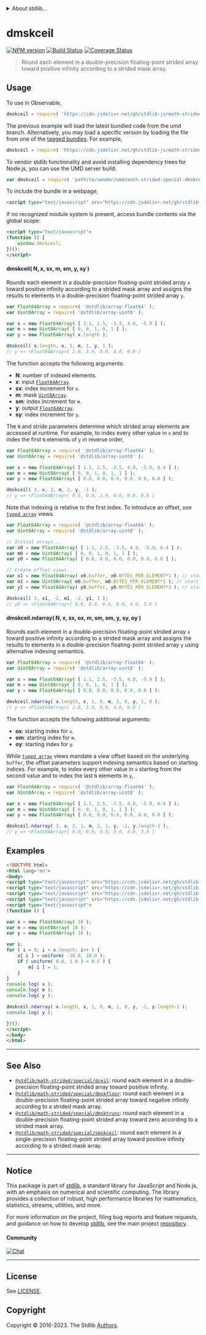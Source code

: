 <!--

@license Apache-2.0

Copyright (c) 2021 The Stdlib Authors.

Licensed under the Apache License, Version 2.0 (the "License");
you may not use this file except in compliance with the License.
You may obtain a copy of the License at

   http://www.apache.org/licenses/LICENSE-2.0

Unless required by applicable law or agreed to in writing, software
distributed under the License is distributed on an "AS IS" BASIS,
WITHOUT WARRANTIES OR CONDITIONS OF ANY KIND, either express or implied.
See the License for the specific language governing permissions and
limitations under the License.

-->


<details>
  <summary>
    About stdlib...
  </summary>
  <p>We believe in a future in which the web is a preferred environment for numerical computation. To help realize this future, we've built stdlib. stdlib is a standard library, with an emphasis on numerical and scientific computation, written in JavaScript (and C) for execution in browsers and in Node.js.</p>
  <p>The library is fully decomposable, being architected in such a way that you can swap out and mix and match APIs and functionality to cater to your exact preferences and use cases.</p>
  <p>When you use stdlib, you can be absolutely certain that you are using the most thorough, rigorous, well-written, studied, documented, tested, measured, and high-quality code out there.</p>
  <p>To join us in bringing numerical computing to the web, get started by checking us out on <a href="https://github.com/stdlib-js/stdlib">GitHub</a>, and please consider <a href="https://opencollective.com/stdlib">financially supporting stdlib</a>. We greatly appreciate your continued support!</p>
</details>

# dmskceil

[![NPM version][npm-image]][npm-url] [![Build Status][test-image]][test-url] [![Coverage Status][coverage-image]][coverage-url] <!-- [![dependencies][dependencies-image]][dependencies-url] -->

> Round each element in a double-precision floating-point strided array toward positive infinity according to a strided mask array.

<section class="intro">

</section>

<!-- /.intro -->



<section class="usage">

## Usage

To use in Observable,

```javascript
dmskceil = require( 'https://cdn.jsdelivr.net/gh/stdlib-js/math-strided-special-dmskceil@umd/browser.js' )
```
The previous example will load the latest bundled code from the umd branch. Alternatively, you may load a specific version by loading the file from one of the [tagged bundles](https://github.com/stdlib-js/math-strided-special-dmskceil/tags). For example,

```javascript
dmskceil = require( 'https://cdn.jsdelivr.net/gh/stdlib-js/math-strided-special-dmskceil@v0.1.0-umd/browser.js' )
```

To vendor stdlib functionality and avoid installing dependency trees for Node.js, you can use the UMD server build:

```javascript
var dmskceil = require( 'path/to/vendor/umd/math-strided-special-dmskceil/index.js' )
```

To include the bundle in a webpage,

```html
<script type="text/javascript" src="https://cdn.jsdelivr.net/gh/stdlib-js/math-strided-special-dmskceil@umd/browser.js"></script>
```

If no recognized module system is present, access bundle contents via the global scope:

```html
<script type="text/javascript">
(function () {
    window.dmskceil;
})();
</script>
```

#### dmskceil( N, x, sx, m, sm, y, sy )

Rounds each element in a double-precision floating-point strided array `x` toward positive infinity according to a strided mask array and assigns the results to elements in a double-precision floating-point strided array `y`.

```javascript
var Float64Array = require( '@stdlib/array-float64' );
var Uint8Array = require( '@stdlib/array-uint8' );

var x = new Float64Array( [ 1.1, 2.5, -3.5, 4.0, -5.9 ] );
var m = new Uint8Array( [ 0, 0, 1, 0, 1 ] );
var y = new Float64Array( x.length );

dmskceil( x.length, x, 1, m, 1, y, 1 );
// y => <Float64Array>[ 2.0, 3.0, 0.0, 4.0, 0.0 ]
```

The function accepts the following arguments:

-   **N**: number of indexed elements.
-   **x**: input [`Float64Array`][@stdlib/array/float64].
-   **sx**: index increment for `x`.
-   **m**: mask [`Uint8Array`][@stdlib/array/uint8].
-   **sm**: index increment for `m`.
-   **y**: output [`Float64Array`][@stdlib/array/float64].
-   **sy**: index increment for `y`.

The `N` and stride parameters determine which strided array elements are accessed at runtime. For example, to index every other value in `x` and to index the first `N` elements of `y` in reverse order,

```javascript
var Float64Array = require( '@stdlib/array-float64' );
var Uint8Array = require( '@stdlib/array-uint8' );

var x = new Float64Array( [ 1.1, 2.5, -3.5, 4.0, -5.9, 6.4 ] );
var m = new Uint8Array( [ 0, 0, 1, 0, 1, 1 ] );
var y = new Float64Array( [ 0.0, 0.0, 0.0, 0.0, 0.0, 0.0 ] );

dmskceil( 3, x, 2, m, 2, y, -1 );
// y => <Float64Array>[ 0.0, 0.0, 2.0, 0.0, 0.0, 0.0 ]
```

Note that indexing is relative to the first index. To introduce an offset, use [`typed array`][@stdlib/array/float64] views.

```javascript
var Float64Array = require( '@stdlib/array-float64' );
var Uint8Array = require( '@stdlib/array-uint8' );

// Initial arrays...
var x0 = new Float64Array( [ 1.1, 2.5, -3.5, 4.0, -5.9, 6.4 ] );
var m0 = new Uint8Array( [ 0, 0, 1, 0, 1, 1 ] );
var y0 = new Float64Array( [ 0.0, 0.0, 0.0, 0.0, 0.0, 0.0 ] );

// Create offset views...
var x1 = new Float64Array( x0.buffer, x0.BYTES_PER_ELEMENT*1 ); // start at 2nd element
var m1 = new Uint8Array( m0.buffer, m0.BYTES_PER_ELEMENT*1 ); // start at 2nd element
var y1 = new Float64Array( y0.buffer, y0.BYTES_PER_ELEMENT*3 ); // start at 4th element

dmskceil( 3, x1, -2, m1, -2, y1, 1 );
// y0 => <Float64Array>[ 0.0, 0.0, 0.0, 0.0, 4.0, 3.0 ]
```

#### dmskceil.ndarray( N, x, sx, ox, m, sm, om, y, sy, oy )

Rounds each element in a double-precision floating-point strided array `x` toward positive infinity according to a strided mask array and assigns the results to elements in a double-precision floating-point strided array `y` using alternative indexing semantics.

```javascript
var Float64Array = require( '@stdlib/array-float64' );
var Uint8Array = require( '@stdlib/array-uint8' );

var x = new Float64Array( [ 1.1, 2.5, -3.5, 4.0, -5.9 ] );
var m = new Uint8Array( [ 0, 0, 1, 0, 1 ] );
var y = new Float64Array( [ 0.0, 0.0, 0.0, 0.0, 0.0 ] );

dmskceil.ndarray( x.length, x, 1, 0, m, 1, 0, y, 1, 0 );
// y => <Float64Array>[ 2.0, 3.0, 0.0, 4.0, 0.0 ]
```

The function accepts the following additional arguments:

-   **ox**: starting index for `x`.
-   **om**: starting index for `m`.
-   **oy**: starting index for `y`.

While [`typed array`][@stdlib/array/float64] views mandate a view offset based on the underlying `buffer`, the offset parameters support indexing semantics based on starting indices. For example, to index every other value in `x` starting from the second value and to index the last `N` elements in `y`,

```javascript
var Float64Array = require( '@stdlib/array-float64' );
var Uint8Array = require( '@stdlib/array-uint8' );

var x = new Float64Array( [ 1.1, 2.5, -3.5, 4.0, -5.9, 6.4 ] );
var m = new Uint8Array( [ 0, 0, 1, 0, 1, 1 ] );
var y = new Float64Array( [ 0.0, 0.0, 0.0, 0.0, 0.0, 0.0 ] );

dmskceil.ndarray( 3, x, 2, 1, m, 2, 1, y, -1, y.length-1 );
// y => <Float64Array>[ 0.0, 0.0, 0.0, 0.0, 4.0, 3.0 ]
```

</section>

<!-- /.usage -->

<section class="notes">

</section>

<!-- /.notes -->

<section class="examples">

## Examples

<!-- eslint no-undef: "error" -->

```html
<!DOCTYPE html>
<html lang="en">
<body>
<script type="text/javascript" src="https://cdn.jsdelivr.net/gh/stdlib-js/random-base-uniform@umd/browser.js"></script>
<script type="text/javascript" src="https://cdn.jsdelivr.net/gh/stdlib-js/array-float64@umd/browser.js"></script>
<script type="text/javascript" src="https://cdn.jsdelivr.net/gh/stdlib-js/array-uint8@umd/browser.js"></script>
<script type="text/javascript" src="https://cdn.jsdelivr.net/gh/stdlib-js/math-strided-special-dmskceil@umd/browser.js"></script>
<script type="text/javascript">
(function () {

var x = new Float64Array( 10 );
var m = new Uint8Array( 10 );
var y = new Float64Array( 10 );

var i;
for ( i = 0; i < x.length; i++ ) {
    x[ i ] = uniform( -10.0, 10.0 );
    if ( uniform( 0.0, 1.0 ) < 0.5 ) {
        m[ i ] = 1;
    }
}
console.log( x );
console.log( m );
console.log( y );

dmskceil.ndarray( x.length, x, 1, 0, m, 1, 0, y, -1, y.length-1 );
console.log( y );

})();
</script>
</body>
</html>
```

</section>

<!-- /.examples -->

<!-- C interface documentation. -->



<!-- Section for related `stdlib` packages. Do not manually edit this section, as it is automatically populated. -->

<section class="related">

* * *

## See Also

-   <span class="package-name">[`@stdlib/math-strided/special/dceil`][@stdlib/math/strided/special/dceil]</span><span class="delimiter">: </span><span class="description">round each element in a double-precision floating-point strided array toward positive infinity.</span>
-   <span class="package-name">[`@stdlib/math-strided/special/dmskfloor`][@stdlib/math/strided/special/dmskfloor]</span><span class="delimiter">: </span><span class="description">round each element in a double-precision floating-point strided array toward negative infinity according to a strided mask array.</span>
-   <span class="package-name">[`@stdlib/math-strided/special/dmsktrunc`][@stdlib/math/strided/special/dmsktrunc]</span><span class="delimiter">: </span><span class="description">round each element in a double-precision floating-point strided array toward zero according to a strided mask array.</span>
-   <span class="package-name">[`@stdlib/math-strided/special/smskceil`][@stdlib/math/strided/special/smskceil]</span><span class="delimiter">: </span><span class="description">round each element in a single-precision floating-point strided array toward positive infinity according to a strided mask array.</span>

</section>

<!-- /.related -->

<!-- Section for all links. Make sure to keep an empty line after the `section` element and another before the `/section` close. -->


<section class="main-repo" >

* * *

## Notice

This package is part of [stdlib][stdlib], a standard library for JavaScript and Node.js, with an emphasis on numerical and scientific computing. The library provides a collection of robust, high performance libraries for mathematics, statistics, streams, utilities, and more.

For more information on the project, filing bug reports and feature requests, and guidance on how to develop [stdlib][stdlib], see the main project [repository][stdlib].

#### Community

[![Chat][chat-image]][chat-url]

---

## License

See [LICENSE][stdlib-license].


## Copyright

Copyright &copy; 2016-2023. The Stdlib [Authors][stdlib-authors].

</section>

<!-- /.stdlib -->

<!-- Section for all links. Make sure to keep an empty line after the `section` element and another before the `/section` close. -->

<section class="links">

[npm-image]: http://img.shields.io/npm/v/@stdlib/math-strided-special-dmskceil.svg
[npm-url]: https://npmjs.org/package/@stdlib/math-strided-special-dmskceil

[test-image]: https://github.com/stdlib-js/math-strided-special-dmskceil/actions/workflows/test.yml/badge.svg?branch=v0.1.0
[test-url]: https://github.com/stdlib-js/math-strided-special-dmskceil/actions/workflows/test.yml?query=branch:v0.1.0

[coverage-image]: https://img.shields.io/codecov/c/github/stdlib-js/math-strided-special-dmskceil/main.svg
[coverage-url]: https://codecov.io/github/stdlib-js/math-strided-special-dmskceil?branch=main

<!--

[dependencies-image]: https://img.shields.io/david/stdlib-js/math-strided-special-dmskceil.svg
[dependencies-url]: https://david-dm.org/stdlib-js/math-strided-special-dmskceil/main

-->

[chat-image]: https://img.shields.io/gitter/room/stdlib-js/stdlib.svg
[chat-url]: https://app.gitter.im/#/room/#stdlib-js_stdlib:gitter.im

[stdlib]: https://github.com/stdlib-js/stdlib

[stdlib-authors]: https://github.com/stdlib-js/stdlib/graphs/contributors

[umd]: https://github.com/umdjs/umd
[es-module]: https://developer.mozilla.org/en-US/docs/Web/JavaScript/Guide/Modules

[deno-url]: https://github.com/stdlib-js/math-strided-special-dmskceil/tree/deno
[umd-url]: https://github.com/stdlib-js/math-strided-special-dmskceil/tree/umd
[esm-url]: https://github.com/stdlib-js/math-strided-special-dmskceil/tree/esm
[branches-url]: https://github.com/stdlib-js/math-strided-special-dmskceil/blob/main/branches.md

[stdlib-license]: https://raw.githubusercontent.com/stdlib-js/math-strided-special-dmskceil/main/LICENSE

[@stdlib/array/float64]: https://github.com/stdlib-js/array-float64/tree/umd

[@stdlib/array/uint8]: https://github.com/stdlib-js/array-uint8/tree/umd

<!-- <related-links> -->

[@stdlib/math/strided/special/dceil]: https://github.com/stdlib-js/math-strided-special-dceil/tree/umd

[@stdlib/math/strided/special/dmskfloor]: https://github.com/stdlib-js/math-strided-special-dmskfloor/tree/umd

[@stdlib/math/strided/special/dmsktrunc]: https://github.com/stdlib-js/math-strided-special-dmsktrunc/tree/umd

[@stdlib/math/strided/special/smskceil]: https://github.com/stdlib-js/math-strided-special-smskceil/tree/umd

<!-- </related-links> -->

</section>

<!-- /.links -->
